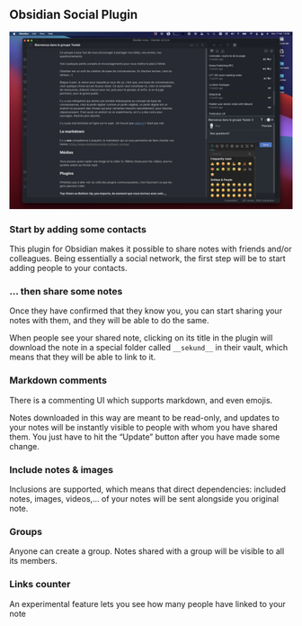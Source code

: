 ## Obsidian Social Plugin

![screenshot-full](screenshot-full.png)

### Start by adding some contacts

This plugin for Obsidian makes it possible to share notes with friends and/or colleagues. Being essentially a social network, the first step will be to start adding people to your contacts.

### ... then share some notes

Once they have confirmed that they know you, you can start sharing your notes with them, and they will be able to do the same.

When people see your shared note, clicking on its title in the plugin will download the note in a special folder called `__sekund__` in their vault, which means that they will be able to link to it.

### Markdown comments

There is a commenting UI which supports markdown, and even emojis.

Notes downloaded in this way are meant to be read-only, and updates to your notes will be instantly visible to people with whom you have shared them. You just have to hit the “Update” button after you have made some change.

### Include notes & images

Inclusions are supported, which means that direct dependencies: included notes, images, videos,… of your notes will be sent alongside you original note.

### Groups

Anyone can create a group. Notes shared with a group will be visible to all its members.

### Links counter

An experimental feature lets you see how many people have linked to your note
